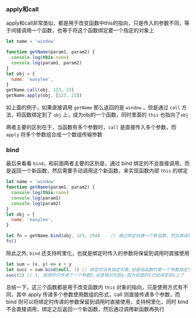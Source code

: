 ### apply和call

apply和call非常类似，都是用于改变函数中this的指向，只是传入的参数不同，等于间接调用一个函数，也等于将这个函数绑定要一个指定的对象上

```js
let name = 'window'

function getName(param1, param2) {
  console.log(this.name)
  console.log(param1, param2)
}
let obj = {
  name: 'easylee',
}
getName.call(obj, 123, 23)
getName.apply(obj, [123, 23])
```

如上面的例子，如果直接调用 `getName` 那么返回的是 `window` ，但是通过 `call` 方法，将函数绑定到了 `obj` 上，成为obj的一个函数，同时里面的 `this` 也指向了`obj`

两者主要的区别在于，当函数有多个参数时，`call` 是直接传入多个参数，而 `apply` 将多个参数组合成一个数组传输参数

### bind

最后来看看 `bind`，和前面两者主要的区别是，通过 bind 绑定的不会直接调用，而是返回一个新函数，然后需要手动调用这个新函数，来实现函数内部 `this` 的绑定

```js
let name = 'window'
function getName(param1, param2) {
  console.log(this.name)
  console.log(param1)
  console.log(param2)
}
let obj = {
  name: 'easylee',
}

let fn = getName.bind(obj, 123, 234)	// 通过绑定创建一个新函数，然后再调用新函数
fn()
```

除此之外, `bind` 还支持柯里化，也就是绑定时传入的参数将保留到调用时直接使用

```js
let sum = (x, y) => x + y
let succ = sum.bind(null, 1) // 绑定时没有指定对象,但是给函数的第一个参数指定为1
succ(2) // 3, 调用时只传递了一个参数2,会直接对应到y,因为前面的1已经绑定到x上了
```

总结一下，这三个函数都是用于改变函数内 `this` 对象的指向，只是使用方式有不同，其中 apply 传递多个参数使用数组的形式，call 则直接传递多个参数，而 bind 则可以将绑定时传递的参数保留到调用时直接使用，支持柯里化，同时 bind 不会直接调用，绑定之后返回一个新函数，然后通过调用新函数再执行